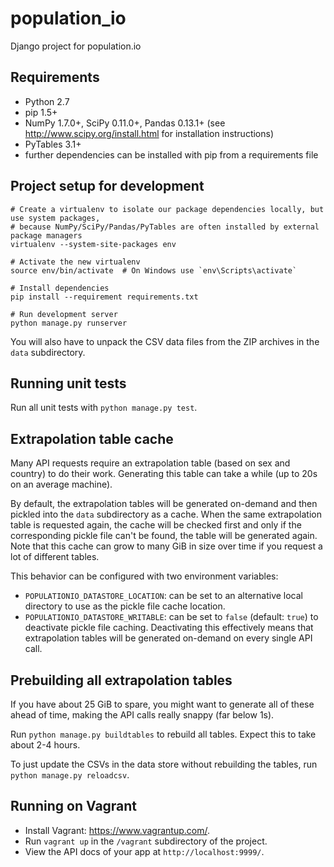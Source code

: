 population_io
=============

Django project for population.io

## Requirements

* Python 2.7
* pip 1.5+
* NumPy 1.7.0+, SciPy 0.11.0+, Pandas 0.13.1+ (see http://www.scipy.org/install.html for installation instructions)
* PyTables 3.1+
* further dependencies can be installed with pip from a requirements file

## Project setup for development

```shell
# Create a virtualenv to isolate our package dependencies locally, but use system packages,
# because NumPy/SciPy/Pandas/PyTables are often installed by external package managers
virtualenv --system-site-packages env

# Activate the new virtualenv
source env/bin/activate  # On Windows use `env\Scripts\activate`

# Install dependencies
pip install --requirement requirements.txt

# Run development server
python manage.py runserver
```

You will also have to unpack the CSV data files from the ZIP archives in the `data` subdirectory.

## Running unit tests

Run all unit tests with `python manage.py test`. 

## Extrapolation table cache

Many API requests require an extrapolation table (based on sex and country) to do their work. Generating this table can take a while (up to 20s on an average machine). 

By default, the extrapolation tables will be generated on-demand and then pickled into the `data` subdirectory as a cache. When the same extrapolation table is requested again, the cache will be checked first and only if the corresponding pickle file can't be found, the table will be generated again. Note that this cache can grow to many GiB in size over time if you request a lot of different tables.

This behavior can be configured with two environment variables:

* `POPULATIONIO_DATASTORE_LOCATION`: can be set to an alternative local directory to use as the pickle file cache location.
* `POPULATIONIO_DATASTORE_WRITABLE`: can be set to `false` (default: `true`) to deactivate pickle file caching. Deactivating this effectively means that extrapolation tables will be generated on-demand on every single API call.

## Prebuilding all extrapolation tables

If you have about 25 GiB to spare, you might want to generate all of these ahead of time, making the API calls really snappy (far below 1s).

Run `python manage.py buildtables` to rebuild all tables. Expect this to take about 2-4 hours. 

To just update the CSVs in the data store without rebuilding the tables, run `python manage.py reloadcsv`.

## Running on Vagrant

* Install Vagrant: https://www.vagrantup.com/.
* Run `vagrant up` in the `/vagrant` subdirectory of the project.
* View the API docs of your app at `http://localhost:9999/`.
